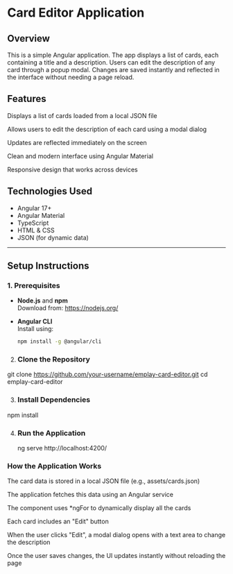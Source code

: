 # Card Editor Application

## Overview

This is a simple Angular application. The app displays a list of cards, each containing a title and a description. Users can edit the description of any card through a popup modal. Changes are saved instantly and reflected in the interface without needing a page reload.
## Features
Displays a list of cards loaded from a local JSON file

Allows users to edit the description of each card using a modal dialog

Updates are reflected immediately on the screen

Clean and modern interface using Angular Material

Responsive design that works across devices
## Technologies Used

- Angular 17+
- Angular Material
- TypeScript
- HTML & CSS
- JSON (for dynamic data)

---

## Setup Instructions

### 1. Prerequisites
- **Node.js** and **npm**  
  Download from: https://nodejs.org/

- **Angular CLI**  
  Install using:
  ```bash
  npm install -g @angular/cli
2. ###  Clone the Repository

git clone https://github.com/your-username/emplay-card-editor.git
cd emplay-card-editor



3. ###  Install Dependencies
  npm install

4. ### Run the Application
   ng serve
   http://localhost:4200/

### How the Application Works
The card data is stored in a local JSON file (e.g., assets/cards.json)

The application fetches this data using an Angular service

The component uses *ngFor to dynamically display all the cards

Each card includes an "Edit" button

When the user clicks "Edit", a modal dialog opens with a text area to change the description

Once the user saves changes, the UI updates instantly without reloading the page


